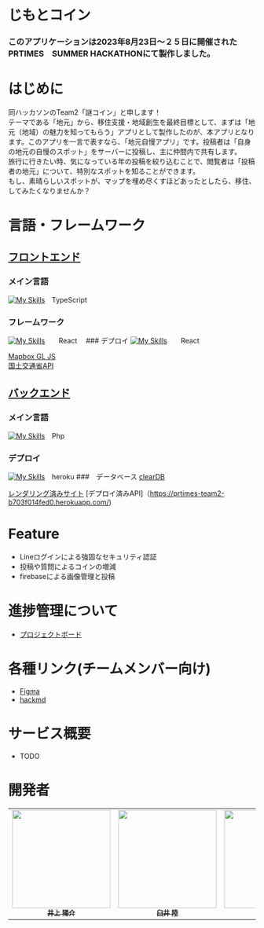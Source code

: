 # じもとコイン
### このアプリケーションは2023年8月23日〜２５日に開催されたPRTIMES　SUMMER HACKATHONにて製作しました。

# はじめに
同ハッカソンのTeam2「謎コイン」と申します！  
テーマである「地元」から、移住支援・地域創生を最終目標として、まずは「地元（地域）の魅力を知ってもらう」アプリとして製作したのが、本アプリとなります。このアプリを一言で表すなら、「地元自慢アプリ」です。投稿者は「自身の地元の自慢のスポット」をサーバーに投稿し、主に仲間内で共有します。  
旅行に行きたい時、気になっている年の投稿を絞り込むことで、閲覧者は「投稿者の地元」について、特別なスポットを知ることができます。  
もし、素晴らしいスポットが、マップを埋め尽くすほどあったとしたら、移住、してみたくなりませんか？

# 言語・フレームワーク
## [フロントエンド](https://github.com/prtimes-team2/app-front)
### メイン言語
[![My Skills](https://skillicons.dev/icons?i=ts)](https://skillicons.dev)　TypeScript
### フレームワーク
[![My Skills](https://skillicons.dev/icons?i=react)](https://skillicons.dev)　　React
　### デプロイ
 [![My Skills](https://skillicons.dev/icons?i=vercel)](https://skillicons.dev)　　React
 
[Mapbox GL JS](https://www.mapbox.com/)  
[国土交通省API](https://www.land.mlit.go.jp/webland/api.html)

## [バックエンド](https://github.com/prtimes-team2/app-back)
### メイン言語
[![My Skills](https://skillicons.dev/icons?i=php)](https://skillicons.dev)　Php
### デプロイ
[![My Skills](https://skillicons.dev/icons?i=heroku)](https://skillicons.dev)　heroku
###　データベース
[clearDB](https://elements.heroku.com/addons/cleardb) 

[レンダリング済みサイト](https://app-front-bice.vercel.app/app/home)
[デプロイ済みAPI]（https://prtimes-team2-b703f014fed0.herokuapp.com/)

# Feature
- Lineログインによる強固なセキュリティ認証
- 投稿や質問によるコインの増減
- firebaseによる画像管理と投稿

# 進捗管理について
- [プロジェクトボード](https://github.com/orgs/prtimes-team2/projects/1/views/2)

# 各種リンク(チームメンバー向け)
- [Figma](https://www.figma.com/file/nkXYgSGtDgjDjAmAbVxbZZ/PRtimes-team2)
- [hackmd](https://hackmd.io/Wfs5FXkxS0KHi7-CGW2CkA)

# サービス概要
- TODO

# 開発者
<table>
  <tr>
    <td align="center"><a href="https://github.com/inoue2002"><img src="https://avatars.githubusercontent.com/u/54356188?v=4" width="200px;" alt=""/><br /><sub><b>井上 陽介
</b></sub></a></td>
    <td align="center"><a href="https://github.com/Ricccck"><img src="https://avatars.githubusercontent.com/u/99594245?v=4" width="200px;" alt=""/><br /><sub><b>臼井 陸
</b></sub></a></td>
    <td align="center"><a href="https://github.com/Murayu0225"><img src="https://avatars.githubusercontent.com/u/37988559?v=4" width="200px;" alt=""/><br /><sub><b>村松 侑
</b></sub></a></td>
    <td align="center"><a href="https://github.com/Rio-Rf"><img src="https://avatars.githubusercontent.com/u/128685564?v=4" width="200px;" alt=""/><br /><sub><b>岩田 理央
</b></sub></a></td>
    <td align="center"><a href="https://github.com/melon0658"><img src="https://avatars.githubusercontent.com/u/88765310?v=4" width="200px;" alt=""/><br /><sub><b>太田 圭祐
</b></sub></a></td>
  </tr>
</table>
